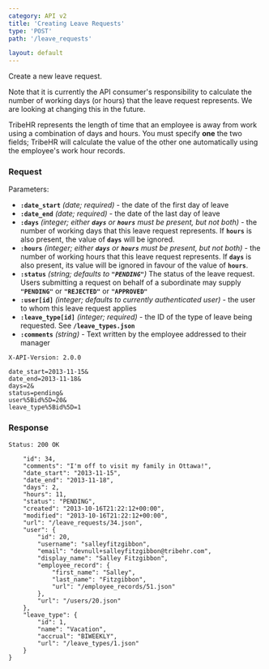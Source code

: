 ```yaml
---
category: API v2
title: 'Creating Leave Requests'
type: 'POST'
path: '/leave_requests'

layout: default
---
```


Create a new leave request.

Note that it is currently the API consumer's responsibility to calculate the number of working days (or
hours) that the leave request represents. We are looking at changing this in the future.

TribeHR represents the length of time that an employee is away from work using a combination of days
and hours. You must specify **one** the two fields; TribeHR will calculate the value of the other one
automatically using the employee's work hour records.

### Request

Parameters:

- **`:date_start`** *(date; required)* - the date of the first day of leave
- **`:date_end`** *(date; required)* - the date of the last day of leave
- **`:days`** *(integer; either **`days`** or **`hours`** must be present, but not both)* - the number of working days
  that this leave request represents. If **`hours`** is also present, the value of **`days`** will be ignored.
- **`:hours`** *(integer; either **`days`** or **`hours`** must be present, but not both)* - the number of working hours
  that this leave request represents. If **`days`** is also present, its value will be ignored in favour of the
  value of **`hours`**.
- **`:status`** *(string; defaults to **`"PENDING"`**)* The status of the leave request. Users submitting a request on 
  behalf of a subordinate may supply **`"PENDING"`** or **`"REJECTED"`** or **`"APPROVED"`**
- **`:user[id]`** *(integer; defaults to currently authenticated user)* - the user to whom this leave request applies
- **`:leave_type[id]`** *(integer; required)* - the ID of the type of leave being requested. See **`/leave_types.json`**
- **`:comments`** *(string)* - Text written by the employee addressed to their manager

```POST /leave_requests.json
X-API-Version: 2.0.0
```
```comments=I%27m%20off%20to%20visit%20my%20family%20in%20Ottawa%21&
date_start=2013-11-15&
date_end=2013-11-18&
days=2&
status=pending&
user%5Bid%5D=20&
leave_type%5Bid%5D=1
```

### Response
```Status: 200 OK```
```{
    "id": 34,
    "comments": "I'm off to visit my family in Ottawa!",
    "date_start": "2013-11-15",
    "date_end": "2013-11-18",
    "days": 2,
    "hours": 11,
    "status": "PENDING",
    "created": "2013-10-16T21:22:12+00:00",
    "modified": "2013-10-16T21:22:12+00:00",
    "url": "/leave_requests/34.json",
    "user": {
        "id": 20,
        "username": "salleyfitzgibbon",
        "email": "devnull+salleyfitzgibbon@tribehr.com",
        "display_name": "Salley Fitzgibbon",
        "employee_record": {
            "first_name": "Salley",
            "last_name": "Fitzgibbon",
            "url": "/employee_records/51.json"
        },
        "url": "/users/20.json"
    },
    "leave_type": {
        "id": 1,
        "name": "Vacation",
        "accrual": "BIWEEKLY",
        "url": "/leave_types/1.json"
    }
}
```
